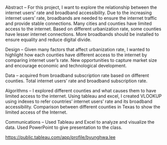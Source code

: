 Abstract – For this project, I want to explore the relationship between the internet users’ rate and broadband accessibility. Due to the increasing internet users’ rate, broadbands are needed to ensure the internet traffic and provide stable connections. Many cities and counties have limited access to the internet. Based on different urbanization rate, some counties have lesser internet connections. More broadbands should be installed to ensure equality and reduce digital divide.

Design – Given many factors that affect urbanization rate, I wanted to highlight how each counties have different access to the internet by comparing internet user’s rate. New opportunities to capture market size and encourage economic and technological development.

Data – acquired from broadband subscription rate based on different counties. Total internet users’ rate and broadband subscription rate.  

Algorithms – I explored different counties and what causes them to have limited access to the internet. Using tableau and excel, I created VLOOKUP using indexes to refer countries’ internet users’ rate and its broadband accessibility. Comparison between different counties in Texas to show the limited access of the Internet.

Communications –  Used Tableau and Excel to analyze and visualize the data. Used PowerPoint to give presentation to the class. 
 
https://public.tableau.com/app/profile/byunghwa.lee

